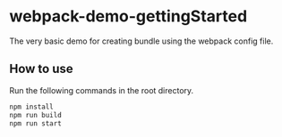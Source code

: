 # webpack-demo-gettingStarted
The very basic demo for creating bundle using the webpack config file.

## How to use

Run the following commands in the root directory.

```bash
npm install
npm run build
npm run start
```
